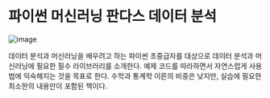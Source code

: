 # 파이썬 머신러닝 판다스 데이터 분석

![image](https://user-images.githubusercontent.com/7258995/137876737-4bffe2ea-404b-42d1-b690-5b2d106fc014.png)


데이터 분석과 머신러닝을 배우려고 하는 파이썬 초중급자를 대상으로 
데이터 분석과 머신러닝에 필요한 필수 라이브러리를 소개한다.
예제 코드를 따라하면서 자연스럽게 사용법에 익숙해지는 것을 목표로 한다.
수학과 통계학 이른의 비중은 낮지만, 실습에 필요한 최소한의 내용만이 포함된 책이다.


